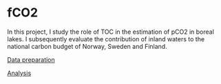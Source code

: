 # fCO2

In this project, I study the role of TOC in the estimation of pCO2 in boreal lakes. I subsequently evaluate the contribution of inland waters to the national carbon budget of Norway, Sweden and Finland.

[Data preparation](https://camilmc.github.io/fCO2/Data_preparation.html)

[Analysis](https://camilmc.github.io/fCO2/Supplementary_information.html)
